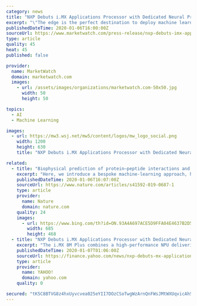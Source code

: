 ```yaml
---
category: news
title: "NXP Debuts i.MX Applications Processor with Dedicated Neural Processing Unit for Advanced Machine Learning at the Edge"
excerpt: "\"The edge is the perfect destination to deploy machine learning applications, especially as technology advancements are enabling accurate localized decision-making,\" said Martyn Humphries, vice president and general manager of i.MX application processors for consumer and industrial markets at NXP. \"With the i.MX 8M Plus we are enabling leading ..."
publishedDateTime: 2020-01-06T16:00:00Z
sourceUrl: https://www.marketwatch.com/press-release/nxp-debuts-imx-applications-processor-with-dedicated-neural-processing-unit-for-advanced-machine-learning-at-the-edge-2020-01-06-12184034
type: article
quality: 45
heat: 45
published: false

provider:
  name: MarketWatch
  domain: marketwatch.com
  images:
    - url: /assets/images/organizations/marketwatch.com-50x50.jpg
      width: 50
      height: 50

topics:
  - AI
  - Machine Learning

images:
  - url: https://mw3.wsj.net/mw5/content/logos/mw_logo_social.png
    width: 1200
    height: 630
    title: "NXP Debuts i.MX Applications Processor with Dedicated Neural Processing Unit for Advanced Machine Learning at the Edge"

related:
  - title: "Biophysical prediction of protein–peptide interactions and signaling networks using machine learning"
    excerpt: "Here, we introduce a bespoke machine-learning approach, hierarchical statistical mechanical modeling (HSM), capable of accurately predicting the affinities of PBD–peptide interactions across multiple protein families. By synthesizing biophysical priors within a modern machine-learning framework, HSM outperforms existing computational methods ..."
    publishedDateTime: 2020-01-06T16:07:00Z
    sourceUrl: https://www.nature.com/articles/s41592-019-0687-1
    type: article
    provider:
      name: Nature
      domain: nature.com
    quality: 24
    images:
      - url: https://www.bing.com/th?id=ON.93A4A697ACE5D9FFA04E4637B2D5C989
        width: 685
        height: 468
  - title: "NXP Debuts i.MX Applications Processor with Dedicated Neural Processing Unit for Advanced Machine Learning at the Edge"
    excerpt: "The i.MX 8M Plus combines a high-performance NPU delivering 2.3 TOPS (Tera Operations Per Second) with a Quad-core Arm® Cortex-A53 sub-system running at up to 2GHz, an independent real-time sub-system with an 800MHz Cortex-M7, a high-performance 800 MHz audio DSP for voice and natural language processing, dual camera Image Signal Processors ..."
    publishedDateTime: 2020-01-07T01:06:00Z
    sourceUrl: https://finance.yahoo.com/news/nxp-debuts-mx-applications-processor-170010859.html
    type: article
    provider:
      name: YAHOO!
      domain: yahoo.com
    quality: 0

secured: "tK5C8BTVG8z4hxUyvcvea025eYII7DOzCSoTwgWzArnQnFWsJMtWXUqvicAhStxzJQQ5JAdn8V160+oF1TsybjykbnMaDGzvtjqUZX9n96gHduRPRbY1kvpSlne2dOm0owJevECO7u6twrkqaDcgVb0weHgpPDN9XwcVG3JlxhK6Uo9ZxUlGrxC5UZK3LP42/yD8K3O2tC5WxfENmbufLy31tM+E432nUBMYgpIIsnJ6ziJphVOVBMDabHmQsrURrTlfiVZjqo+Dc0AzUaF1hw==;GnyGCAbs0Jg8HfcxTEDmQQ=="
---
```


